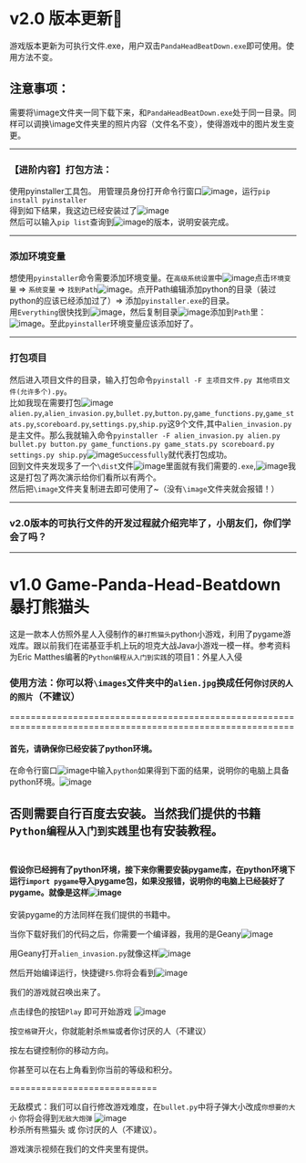 # v2.0 版本更新🥰
游戏版本更新为可执行文件.exe，用户双击`PandaHeadBeatDown.exe`即可使用。使用方法不变。

## 注意事项：
需要将\image文件夹一同下载下来，和`PandaHeadBeatDown.exe`处于同一目录。同样可以调换\image文件夹里的照片内容（文件名不变），使得游戏中的图片发生变更。

-------------------------------------------
### 【进阶内容】打包方法：
  使用pyinstaller工具包。
    用管理员身份打开命令行窗口![image](https://github.com/xqmkkd/Game-Panda-Head-Beatdown/assets/143811250/845d9c6c-d7fc-474d-b099-46c4db497df7)，运行`pip install pyinstaller`  
    得到如下结果，我这边已经安装过了![image](https://github.com/xqmkkd/Game-Panda-Head-Beatdown/assets/143811250/d2707258-1bde-494d-a1eb-50073d43dcdd)  
    然后可以输入`pip list`查询到![image](https://github.com/xqmkkd/Game-Panda-Head-Beatdown/assets/143811250/6cd72790-fcc2-4b33-b78a-090aea1d8516)的版本，说明安装完成。    

------------------------------------------------------
### 添加环境变量 
想使用`pyinstaller`命令需要添加环境变量。在`高级系统设置`中![image](https://github.com/xqmkkd/Game-Panda-Head-Beatdown/assets/143811250/160c1cc8-cbf7-4000-bfaa-d42c005e22e8)点击`环境变量` $\Rightarrow$ `系统变量` $\Rightarrow$ `找到Path`![image](https://github.com/xqmkkd/Game-Panda-Head-Beatdown/assets/143811250/0bd9d6ad-0ac5-47df-a128-f5af87accb65)。点开Path编辑添加python的目录（装过python的应该已经添加过了）$\Rightarrow$ 添加`pyinstaller.exe`的目录。  
用`Everything`很快找到![image](https://github.com/xqmkkd/Game-Panda-Head-Beatdown/assets/143811250/793a3212-b694-4ea9-867e-29b950258985)，然后复制目录![image](https://github.com/xqmkkd/Game-Panda-Head-Beatdown/assets/143811250/94677c30-bf00-4f2c-86b6-63ec09bfd1ca)添加到`Path`里：![image](https://github.com/xqmkkd/Game-Panda-Head-Beatdown/assets/143811250/aa4f2aff-3935-4fc6-b402-9c35664862b7)。至此`pyinstaller`环境变量应该添加好了。  

---------------------------------------------
### 打包项目
然后进入项目文件的目录，输入打包命令`pyinstall -F 主项目文件.py 其他项目文件(允许多个).py`。  
比如我现在需要打包![image](https://github.com/xqmkkd/Game-Panda-Head-Beatdown/assets/143811250/6765294a-402e-415f-892b-3cb717f79c32) `alien.py`,`alien_invasion.py`,`bullet.py`,`button.py`,`game_functions.py`,`game_stats.py`,`scoreboard.py`,`settings.py`,`ship.py`这9个文件,其中`alien_invasion.py`是主文件。那么我就输入命令`pyinstaller -F alien_invasion.py alien.py bullet.py button.py game_functions.py game_stats.py scoreboard.py settings.py ship.py`![image](https://github.com/xqmkkd/Game-Panda-Head-Beatdown/assets/143811250/3fb85eb8-c341-4efb-8bcd-1f77740d79d6)`Successfully`就代表打包成功。  
回到文件夹发现多了一个`\dist`文件![image](https://github.com/xqmkkd/Game-Panda-Head-Beatdown/assets/143811250/5f050b13-6987-40d3-ac6e-44a9e2421788)里面就有我们需要的`.exe`,![image](https://github.com/xqmkkd/Game-Panda-Head-Beatdown/assets/143811250/8f9911ef-95ab-4bb3-8f08-f9d2357850a7)我这是打包了两次演示给你们看所以有两个。  
然后把`\image`文件夹复制进去即可使用了~（没有`\image`文件夹就会报错！）  

---------------------------------
### v2.0版本的可执行文件的开发过程就介绍完毕了，小朋友们，你们学会了吗？
-------------------------------------------------------------------------

# v1.0  Game-Panda-Head-Beatdown 暴打熊猫头
  
这是一款本人仿照外星人入侵制作的`暴打熊猫头`python小游戏，利用了pygame游戏库。跟以前我们在诺基亚手机上玩的坦克大战Java小游戏一模一样。参考资料为Eric Matthes编著的`Python编程从入门到实践`的项目1：外星人入侵  

### 使用方法：你可以将`\images`文件夹中的`alien.jpg`换成任何`你讨厌的人的照片`（不建议）  
============================================================================================================

#### 首先，请确保你已经安装了python环境。
在命令行窗口![image](https://github.com/xqmkkd/Game-Panda-Head-Beatdown/assets/143811250/51340a3f-883d-4345-ba8a-b046b3d83743)中输入`python`如果得到下面的结果，说明你的电脑上具备python环境。![image](https://github.com/xqmkkd/Game-Panda-Head-Beatdown/assets/143811250/3a605067-2464-4b8c-9c4b-a1ccf1b739fd)


否则需要自行百度去安装。当然我们提供的书籍`Python编程从入门到实践`里也有安装教程。 
<br/><br/>
---------------------------------------------


#### 假设你已经拥有了python环境，接下来你需要安装pygame库，在python环境下运行`import pygame`导入pygame包，如果没报错，说明你的电脑上已经装好了pygame。就像是这样![image](https://github.com/xqmkkd/Game-Panda-Head-Beatdown/assets/143811250/6f8301c1-7de6-4d78-9f97-83e5bb7889cf)  


安装pygame的方法同样在我们提供的书籍中。

当你下载好我们的代码之后，你需要一个编译器，我用的是Geany![image](https://github.com/xqmkkd/Game-Panda-Head-Beatdown/assets/143811250/d639f351-5ea6-413f-99e5-da7dbef6a408)  

用Geany打开`alien_invasion.py`就像这样![image](https://github.com/xqmkkd/Game-Panda-Head-Beatdown/assets/143811250/e3ebc7e1-f924-4a83-ad34-47791de76400)  

然后开始编译运行，快捷键`F5`.你将会看到![image](https://github.com/xqmkkd/Game-Panda-Head-Beatdown/assets/143811250/0e22e23b-5868-48fe-b581-767de57f81e4)  

我们的游戏就召唤出来了。  

点击绿色的按钮`Play` 即可开始游戏  ![image](https://github.com/xqmkkd/Game-Panda-Head-Beatdown/assets/143811250/44b03449-d1d9-47c5-bc39-c393139de598)

按`空格键`开火，你就能射杀`熊猫`或者你讨厌的人（不建议）  

按左右键控制你的移动方向。

你甚至可以在右上角看到你当前的等级和积分。

============================

无敌模式：我们可以自行修改游戏难度，在`bullet.py`中将子弹大小改成`你想要的大小`
你将会得到`无敌大炮弹` ![image](https://github.com/xqmkkd/Game-Panda-Head-Beatdown/assets/143811250/a9c0c41c-4487-4d71-9141-1ef22ea895ec)  
秒杀所有熊猫头 或 你讨厌的人（不建议）。

游戏演示视频在我们的文件夹里有提供。











